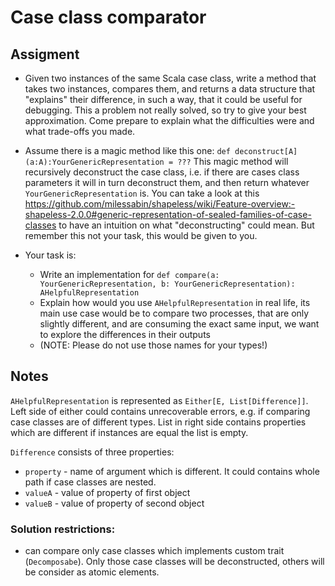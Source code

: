 # Case class comparator

## Assigment 

- Given two instances of  the same Scala case class, write a method that takes two instances, compares them, and returns a data structure that "explains" their difference, in such a way, that it could be useful for debugging. This a problem not really solved, so try to give your best approximation. Come prepare to explain what the difficulties were and what trade-offs you made. 

- Assume there is a magic method like this one: `def deconstruct[A](a:A):YourGenericRepresentation = ???` This magic method will recursively deconstruct the case class, i.e. if there are cases class parameters it will in turn deconstruct them, and then return whatever `YourGenericRepresentation` is. You can take a look at this https://github.com/milessabin/shapeless/wiki/Feature-overview:-shapeless-2.0.0#generic-representation-of-sealed-families-of-case-classes to have an intuition on what "deconstructing" could mean. But remember this not your task, this would be given to you.

- Your task is:
    - Write an implementation for `def compare(a: YourGenericRepresentation, b: YourGenericRepresentation): AHelpfulRepresentation`
    - Explain how would you use `AHelpfulRepresentation` in real life, its main use case would be to compare two processes, that are only slightly different, and are consuming the exact same input, we want to explore the differences in their outputs
    - (NOTE: Please do not use those names for your types!)
    
## Notes 
 
`AHelpfulRepresentation` is represented as `Either[E, List[Difference]]`. Left side of either could contains unrecoverable errors, e.g. if comparing case classes are of different types. 
List in right side contains properties which are different if instances are equal the list is empty. 

`Difference` consists of three properties: 
   - `property` - name of argument which is different. It could contains whole path if case classes are nested.
   - `valueA` - value of property of first object 
   - `valueB` - value of property of second object 
   

### Solution restrictions:
- can compare only case classes which implements custom trait (`Decomposabe`). Only those case classes will be deconstructed, others will be consider as atomic elements.
